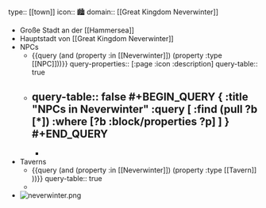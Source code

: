 type:: [[town]]
icon:: 🏙️
domain:: [[Great Kingdom Neverwinter]]

- Große Stadt an der [[Hammersea]]
- Hauptstadt von [[Great Kingdom Neverwinter]]
- NPCs
	- {{query (and (property :in [[Neverwinter]]) (property :type [[NPC]]))}}
	  query-properties:: [:page :icon :description]
	  query-table:: true
	- query-table:: false
	  #+BEGIN_QUERY
	  {
	    :title "NPCs in Neverwinter"
	    :query [
	      :find (pull ?b [*])
	      :where
	        [?b :block/properties ?p]
	    ]
	  }
	  #+END_QUERY
		-
		-
- Taverns
	- {{query (and (property :in [[Neverwinter]]) (property :type [[Tavern]] ))}}
	  query-table:: true
	-
- ![neverwinter.png](../assets/neverwinter_1728047649096_0.png)
